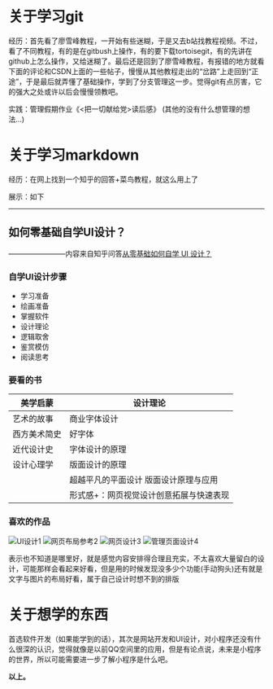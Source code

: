 # 关于学习git

经历：首先看了廖雪峰教程，一开始有些迷糊，于是又去b站找教程视频。不过，看了不同教程，有的是在gitbush上操作，有的要下载tortoisegit，有的先讲在github上怎么操作，又给迷糊了。最后还是回到了廖雪峰教程，有报错的地方就看下面的评论和CSDN上面的一些帖子，慢慢从其他教程走出的“岔路”上走回到“正途”，于是最后就弄懂了基础操作，学到了分支管理这一步。觉得git有点厉害，它的强大之处或许以后会慢慢领教吧。

实践：管理假期作业《<把一切献给党>读后感》 \(其他的没有什么想管理的想法...\)

# 关于学习markdown

经历：在网上找到一个知乎的回答+菜鸟教程，就这么用上了

展示：如下
***
## 如何零基础自学UI设计？
————————内容来自知乎问答[从零基础如何自学 UI 设计？](https://www.zhihu.com/question/20857524/answer/41328995)

### 自学UI设计步骤
* 学习准备
* 绘画准备
* 掌握软件
* 设计理论
* 逻辑取舍
* 鉴赏模仿
* 阅读思考

### 要看的书
|  美学启蒙   | 设计理论  |
|  ----  | ----  |
| 艺术的故事  | 商业字体设计 |
| 西方美术简史  | 好字体 |
| 近代设计史  | 字体设计的原理 |
| 设计心理学  | 版面设计的原理 |
|            | 超越平凡的平面设计 版面设计原理与应用 |
|            | 形式感+：网页视觉设计创意拓展与快速表现 |

### 喜欢的作品
![UI设计1](https://i.loli.net/2020/10/09/yU8KNzmj1CLRc4q.jpg)
![网页布局参考2](https://i.loli.net/2020/10/09/WIwGsOgQHZnPLCR.jpg)
![网页设计3](https://i.loli.net/2020/10/09/cixyPRTVC5EzbO4.gif)
![管理页面设计4](https://i.loli.net/2020/10/09/GPVn1RoaKTeBLNt.jpg)

表示也不知道是哪里好，就是感觉内容安排得合理且充实，不太喜欢大量留白的设计，可能那样会看起来好看，但是用的时候发现没多少个功能\(手动狗头\)还有就是文字与图片的布局好看，属于自己设计时想不到的排版

# 关于想学的东西
 
首选软件开发（如果能学到的话），其次是网站开发和UI设计，对小程序还没有什么很深的认识，觉得就像是以前QQ空间里的应用，但是有论点说，未来是小程序的世界，所以可能需要进一步了解小程序是什么吧。

**以上。**
